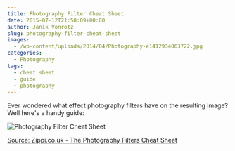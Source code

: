 ```yaml
---
title: Photography Filter Cheat Sheet
date: 2015-07-12T21:58:09+00:00
author: Janik Vonrotz
slug: photography-filter-cheat-sheet
images:
  - /wp-content/uploads/2014/04/Photography-e1412934063722.jpg
categories:
  - Photography
tags:
  - cheat sheet
  - guide
  - photography
---
```

Ever wondered what effect photography filters have on the resulting image? Well here's a handy guide:
<!--more-->
![Photography Filter Cheat Sheet](/wp-content/uploads/2015/06/Photography-Filter-Cheat-Sheet.jpg)

[Source: Zippi.co.uk - The Photography Filters Cheat Sheet](http://www.zippi.co.uk/thestudio/photography-filters-cheat-sheet)